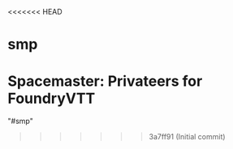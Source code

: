 <<<<<<< HEAD
# smp
Spacemaster: Privateers for FoundryVTT
=======
"#smp" 
>>>>>>> 3a7ff91 (Initial commit)
